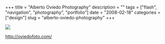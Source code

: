 +++
title = "Alberto Oviedo Photography"
description = ""
tags = ["flash", "navigation", "photography", "portfolio"]
date = "2008-02-18"
categories = ["design"]
slug = "alberto-oviedo-photography"
+++


 

  <div id="screens-thumbs" class="clearfix">
    <div class="txt-center" id="design-submission"><a href="http://oviedofoto.com/"><img id='bluga-thumbnail-900' class='bluga-thumbnail large' src='//media.konigi.com/bluga/
wt47f279d34017e_0.jpg'/></a></div>  
  </div>   
<p><a href="http://oviedofoto.com/">http://oviedofoto.com/</a></p>




